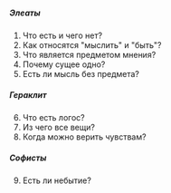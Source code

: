 ##### Элеаты
1. Что есть и чего нет?
2. Как относятся "мыслить" и "быть"?
3. Что является предметом мнения?
4. Почему сущее одно?
5. Есть ли мысль без предмета?
##### Гераклит
6. Что есть логос?
7. Из чего все вещи?
8. Когда можно верить чувствам?
##### Софисты
9. Есть ли небытие?